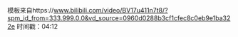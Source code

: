 模板来自https://www.bilibili.com/video/BV17u411n7t8/?spm_id_from=333.999.0.0&vd_source=0960d0288b3cf1cfec8c0eb9e1ba322e
时间戳：04:12